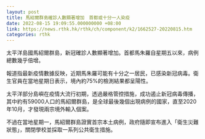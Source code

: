 ```yaml
---
layout: post
title: 馬紹爾群島確診人數顯著增加　首都或十分一人染疫
date: 2022-08-15 19:09:55.000000000 +08:00
link: https://news.rthk.hk/rthk/ch/component/k2/1662527-20220815.htm
categories: rthk
---
```


太平洋島國馬紹爾群島，新冠確診人數顯著增加。首都馬朱羅自星期五以來，病例總數幾乎倍增。

報道指最新疫情數據反映，近期馬朱羅可能有十分之一居民，已感染新冠病毒。衛生官員在當地星期日表示，境內約75%的檢測結果都呈陽性。

太平洋部分島嶼在疫情大流行初期，透過嚴格管控措施，成功遏止新冠病毒傳播，其中約有59000人口的馬紹爾群島，是全球最後幾個出現病例的國家，直至2020年10月，才發現兩宗境外輸入個案。

不過在當地星期一，馬紹爾群島證實首宗本土病例，政府隨即宣布進入「衛生災難狀態」，關閉學校並採取一系列公共衛生措施。
